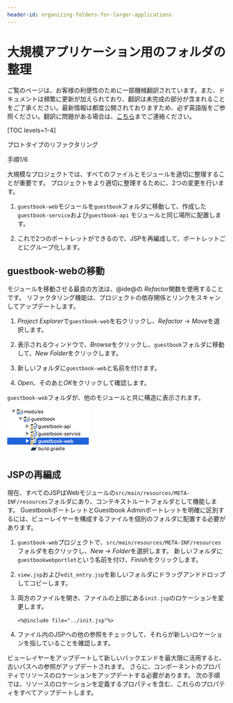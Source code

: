 ```yaml
---
header-id: organizing-folders-for-larger-applications
---
```


# 大規模アプリケーション用のフォルダの整理

<p class="alert alert-info"><span class="wysiwyg-color-blue120">ご覧のページは、お客様の利便性のために一部機械翻訳されています。また、ドキュメントは頻繁に更新が加えられており、翻訳は未完成の部分が含まれることをご了承ください。最新情報は都度公開されておりますため、必ず英語版をご参照ください。翻訳に問題がある場合は、<a href="mailto:support-content-jp@liferay.com">こちら</a>までご連絡ください。</span></p>

[TOC levels=1-4]

<div class="learn-path-step row">
    <p id="stepTitle">プロトタイプのリファクタリング</p><p>手順1/6</p>
</div>

大規模なプロジェクトでは、すべてのファイルとモジュールを適切に整理することが重要です。 プロジェクトをより適切に整理するために、2つの変更を行います。

1.  `guestbook-web`モジュールを`guestbook`フォルダに移動して、作成した `guestbook-service`および`guestbook-api` モジュールと同じ場所に配置します。

2.  これで2つのポートレットができるので、JSPを再編成して、ポートレットごとにグループ化します。

## guestbook-webの移動

モジュールを移動させる最良の方法は、@ide@の *Refactor*関数を使用することです。 リファクタリング機能は、プロジェクトの依存関係とリンクをスキャンしてアップデートします。

1.  *Project Explorer*で`guestbook-web`を右クリックし、*Refactor* → *Move*を選択します。

2.  表示されるウィンドウで、*Browse*をクリックし、`guestbook`フォルダに移動して、*New Folder*をクリックします。

3.  新しいフォルダに`guestbook-web`と名前を付けます。

4.  *Open*、そのあと*OK*をクリックして確認します。

`guestbook-web`フォルダが、他のモジュールと共に構造に表示されます。

![図1：リファクタリング機能を使用して移動した後、すべてのモジュールは同じフォルダにあります。](../../../images/guestbook-refactor.png)

## JSPの再編成

現在、すべてのJSPはWebモジュールの`src/main/resources/META-INF/resources`フォルダにあり、コンテキストルートフォルダとして機能します。 GuestbookポートレットとGuestbook Adminポートレットを明確に区別するには、ビューレイヤーを構成するファイルを個別のフォルダに配置する必要があります。

1.  `guestbook-web`プロジェクトで、`src/main/resources/META-INF/resources`フォルダを右クリックし、*New* → *Folder*を選択します。 新しいフォルダに`guestbookwebportlet`という名前を付け、*Finish*をクリックします。

2.  `view.jsp`および`edit_entry.jsp`を新しいフォルダにドラッグアンドドロップしてコピーします。

3.  両方のファイルを開き、ファイルの上部にある`init.jsp`のロケーションを変更します。

    ``` 
    <%@include file="../init.jsp"%>        
    ```

4.  ファイル内のJSPへの他の参照をチェックして、それらが新しいロケーションを指していることを確認します。

ビューレイヤーをアップデートして新しいバックエンドを最大限に活用すると、古いパスへの参照がアップデートされます。 さらに、コンポーネントのプロパティでリソースのロケーションをアップデートする必要があります。 次の手順では、リソースのロケーションを定義するプロパティを含む、これらのプロパティをすべてアップデートします。

